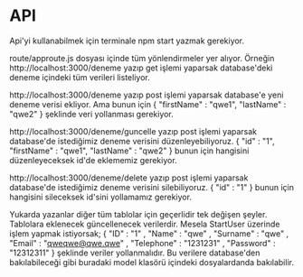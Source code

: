 # API

Api'yi kullanabilmek için terminale 
  npm start 
yazmak gerekiyor.

route/approute.js dosyası içinde tüm yönlendirmeler yer alıyor.
Örneğin http://localhost:3000/deneme yazıp get işlemi yaparsak database'deki deneme içindeki tüm verileri listeliyor.

http://localhost:3000/deneme yazıp post işlemi yaparsak database'e yeni deneme verisi ekliyor. Ama bunun için 
{
	"firstName" : "qwe1",
	"lastName" : "qwe2" 
}
şeklinde veri yollanması gerekiyor.

http://localhost:3000/deneme/guncelle yazıp post işlemi yaparsak database'de istediğimiz deneme verisini düzenleyebiliyoruz.
{
	"id" : "1",
	"firstName" : "qwe1",
	"lastName" : "qwe2" 
}
bunun için hangisini düzenleyeceksek id'de eklememiz gerekiyor.

http://localhost:3000/deneme/delete yazıp post işlemi yaparsak database'de istediğimiz deneme verisini silebiliyoruz.
{
	"id" : "1"
}
bunun için hangisini sileceksek id'sini yollamamız gerekiyor.

Yukarda yazanlar diğer tüm tablolar için geçerlidir tek değişen şeyler. Tablolara eklenecek güncellenecek verilerdir.
Mesela StartUser üzerinde işlem yapmak istiyorsak;
{
	"ID" : "1"  ,
  "Name" : "qwe" ,
  "Surname" : "qwe"  ,
  "Email" : "qweqwe@qwe.qwe"  ,
  "Telephone" : "1231231" ,
  "Password" :  "12312311"
}
şeklinde veriler yollanmalıdır. Bu verilere database'den bakılabileceği gibi buradaki model klasörü içindeki dosyalardanda bakılabilir.

